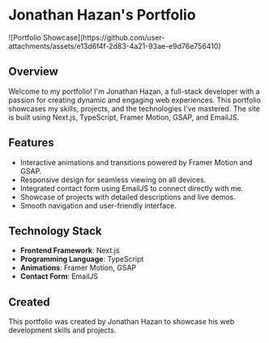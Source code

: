 <!DOCTYPE html>
<html lang="en">
<body>

<h1>Jonathan Hazan's Portfolio</h1>
![Portfolio Showcase](https://github.com/user-attachments/assets/e13d6f4f-2d83-4a21-93ae-e9d76e756410)

<h2>Overview</h2>
<p>Welcome to my portfolio! I'm Jonathan Hazan, a full-stack developer with a passion for creating dynamic and engaging web experiences.
This portfolio showcases my skills, projects, and the technologies I've mastered. The site is built using Next.js, TypeScript, Framer Motion, GSAP, and EmailJS.</p>

<h2>Features</h2>
<ul>
    <li>Interactive animations and transitions powered by Framer Motion and GSAP.</li>
    <li>Responsive design for seamless viewing on all devices.</li>
    <li>Integrated contact form using EmailJS to connect directly with me.</li>
    <li>Showcase of projects with detailed descriptions and live demos.</li>
    <li>Smooth navigation and user-friendly interface.</li>
</ul>

<h2>Technology Stack</h2>
<ul>
    <li><strong>Frontend Framework</strong>: Next.js</li>
    <li><strong>Programming Language</strong>: TypeScript</li>
    <li><strong>Animations</strong>: Framer Motion, GSAP</li>
    <li><strong>Contact Form</strong>: EmailJS</li>
</ul>

<h2>Created</h2>
<p>This portfolio was created by Jonathan Hazan to showcase his web development skills and projects.</p>

</body>
</html>

